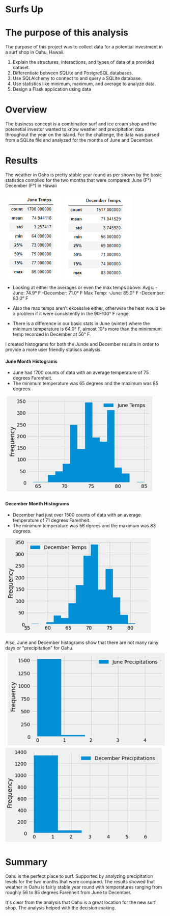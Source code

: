 # Surfs Up


# The purpose of this analysis

The purpose of this project was to collect data for a potential investment in a surf shop in Oahu, Hawaii.

   1. Explain the structures, interactions, and types of data of a provided dataset.
   2. Differentiate between SQLite and PostgreSQL databases.
   3. Use SQLAlchemy to connect to and query a SQLite database.
   4. Use statistics like minimum, maximum, and average to analyze data.
   5. Design a Flask application using data

# Overview
The business concept is a combination surf and ice cream shop and the potenetial investor wanted to know weather and precipitation data throughout the year on the island. For the challenge, the data was parsed from a SQLite file and analyzed for the months of June and December.

# Results
The weather in Oaho is pretty stable year round as per shown by the basic statistics complied for the two months that were compared: June (F°) December (F°) in Hawaii


![june_temp](https://github.com/acegal1/surfs_up/blob/main/images/june_temp.png)  ![dec_temp](https://github.com/acegal1/surfs_up/blob/main/images/dec_temp.png)


- Looking at either the averages or even the max temps above: Avgs: -June: 74.9° F -December: 71.0° F Max Temp: -June: 85.0° F -December: 83.0° F

- Also the max temps aren't excessive either, otherwise the heat would be a problem if it were consistently in the 90-100° F range.

- There is a difference in our basic stats in June (winter) where the minimum temperature is 64.0° F, almost 10°s more than the minimmum temp recorded in December at 56° F.

I created histograms for both the Junde and December results in order to provide a more user friendly statiscs analysis. 

#### June Month Histograms

- June had 1700 counts of data with an average temperature of 75 degrees Farenheit.
- The minimum temperature was 65 degrees and the maximum was 85 degrees.


![june_temp_hist layout](https://github.com/acegal1/surfs_up/blob/main/images/june_temp_hist.png)


#### December Month Histograms

- December had just over 1500 counts of data with an average temperature of 71 degrees Farenheit.
- The minimum temperature was 56 dgrees and the maximum was 83 degrees.

![dec_temp_hist layout](https://github.com/acegal1/surfs_up/blob/main/images/dec_temp_hist.png)


Also, June and December histograms show that there are not many rainy days or "precipitation" for Oahu.
![june_prcp](https://github.com/acegal1/surfs_up/blob/main/images/june_prcp.png)  ![dec_prcp](https://github.com/acegal1/surfs_up/blob/main/images/dec_prcp.png)

# Summary
Oahu is the perfect place to surf. Supported by analyzing precipitation levels for the two months that were compared. The results showed that weather in Oahu is fairly stable year round with temperatures ranging from roughly 56 to 85 degrees Farenheit from June to December. 

It's clear from the analysis that Oahu is a great location for the new surf shop. The analysis helped with the decision-making.